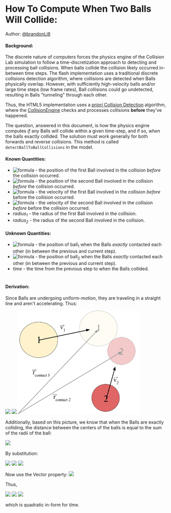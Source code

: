 # How To Compute When Two Balls Will Collide:
Author: [@brandonLi8](https://github.com/brandonLi8)

#### Background:
The discrete nature of computers forces the physics engine of the Collision Lab simulation to follow a time-discretization approach to detecting and processing ball collisions. When balls collide the collision likely occurred in-between time steps. The flash implementation uses a traditional discrete collisions detection algorithm, where collisions are detected when Balls physically overlap. However, with sufficiently high-velocity balls and/or large time steps (low frame rates), Ball collisions could go undetected, resulting in Balls "tunneling" through each other.

Thus, the HTML5 implementation uses a [_priori_ Collision Detection](https://en.wikipedia.org/wiki/Collision_detection#A_posteriori_(discrete)_versus_a_priori_(continuous)) algorithm, where the [CollisionEngine](https://github.com/phetsims/collision-lab/blob/main/js/common/model/CollisionEngine.js) checks and processes collisions **before** they’ve happened.

The question, answered in this document, is how the physics engine computes _if_ any Balls will collide within a given time-step, and if so, _when_ the balls exactly collided. The solution must work generally for both forwards and reverse collisions. This method is called `detectBallToBallCollisions` in the model.

#### Known Quantities:

- ![formula](https://render.githubusercontent.com/render/math?math=\large\vec{r}_1) - the position of the first Ball involved in the collision *before* the collision occurred.<br>
- ![formula](https://render.githubusercontent.com/render/math?math=\large\vec{r}_2) - the position of the second Ball involved in the collision *before* the collision occurred.<br>
- ![formula](https://render.githubusercontent.com/render/math?math=\large\vec{v}_1) - the velocity of the first Ball involved in the collision *before* before the collision occurred.<br>
- ![formula](https://render.githubusercontent.com/render/math?math=\large\vec{v}_2) - the velocity of the second Ball involved in the collision *before* before the collision occurred.<br>
- *radius<sub>1</sub>* - the radius of the first Ball involved in the collision.<br>
- *radius<sub>2</sub>* - the radius of the second Ball involved in the collision.

#### Unknown Quantities:

- ![formula](https://render.githubusercontent.com/render/math?math=\large\vec{r}_{\contact\1}) - the position of ball<sub>1</sub> when the Balls *exactly* contacted each other (in between the previous and current step).
- ![formula](https://render.githubusercontent.com/render/math?math=\large\vec{r}_{\contact\2}) - the position of ball<sub>2</sub> when the Balls *exactly* contacted each other (in between the previous and current step).
- *time* - the time from the previous step to when the Balls collided.

<h1></h1>

#### Derivation:

Since Balls are undergoing uniform-motion, they are traveling in a straight line and aren't accelerating. Thus:

<img src="https://render.githubusercontent.com/render/math?math=\large \qquad\quad \vec{r}_{\contact\1} = \vec{r}_1 %2B \textrm{time} \cdot\vec{v}_1">

<img src="https://render.githubusercontent.com/render/math?math=\large \qquad\quad \vec{r}_{\contact\2} = \vec{r}_2 %2B \textrm{time} \cdot\vec{v}_2">

<img src="https://github.com/phetsims/collision-lab/blob/main/doc/algorithms/images/ball-contact-diagram.png" width="380">

Additionally, based on this picture, we know that when the Balls are exactly colliding, the distance between the centers of the balls is equal to the sum of the radii of the ball:

<img src="https://render.githubusercontent.com/render/math?math=\large \qquad\quad \textrm{radius}_1 %2B \textrm{radius}_2 = \lVert\vec{r}_{\contact\2} - \vec{r}_{\contact\1}\rVert">

By substitution:

<img src="https://render.githubusercontent.com/render/math?math=\large \qquad\quad \textrm{radius}_1 %2B \textrm{radius}_2 = \lVert (\vec{r}_2 %2B \textrm{time} \cdot\vec{v}_2) - (\vec{r}_1 %2B \textrm{time} \cdot\vec{v}_1) \rVert">

<img src="https://render.githubusercontent.com/render/math?math=\large \qquad\quad \hphantom{\textrm{radius}_1 %2B \textrm{radius}_2} = \lVert (\vec{r}_2 - \vec{r}_1) %2B \textrm{time} \cdot (\vec{v}_2 - \vec{v}_2) \rVert">

<img src="https://render.githubusercontent.com/render/math?math=\large \qquad\quad \hphantom{\textrm{radius}_1 %2B \textrm{radius}_2} = \lVert \Delta \vec{r} %2B \textrm{time} \cdot \Delta \vec{v} \rVert">

Now use the Vector property: <img src="https://render.githubusercontent.com/render/math?math=\large \vec{u} \cdot \vec{u} = \lVert \vec{u} \rVert ^2">

Thus,

<img src="https://render.githubusercontent.com/render/math?math=\large \qquad\quad (\textrm{radius}_1 %2B \textrm{radius}_2)^2 = \lVert \Delta \vec{r} %2B \textrm{time} \cdot \Delta \vec{v} \rVert ^2">

<img src="https://render.githubusercontent.com/render/math?math=\large \qquad\quad \hphantom{(\textrm{radius}_1 %2B \textrm{radius}_2)^2} = (\Delta \vec{r} %2B \textrm{time} \cdot \Delta \vec{v}) \cdot (\Delta \vec{r} %2B \textrm{time} \cdot \Delta \vec{v})">

<img src="https://render.githubusercontent.com/render/math?math=\large \qquad\quad \hphantom{(\textrm{radius}_1 %2B \textrm{radius}_2)^2} = \lVert \Delta \vec{r} \rVert ^2 %2B 2 \cdot \textrm{time} (\Delta \vec{v} \cdot \Delta \vec{r}) %2B \textrm{time} ^2 \cdot \lVert \Delta \vec{v} \rVert ^2">

which is quadratic in-form for *time*.



<!-- TODO: -->
<!-- document backwards, inelastic, collision class,  -->